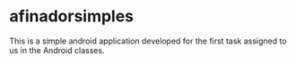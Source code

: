 # afinadorsimples
This is a simple android application developed for the first task assigned to us in the Android classes.
